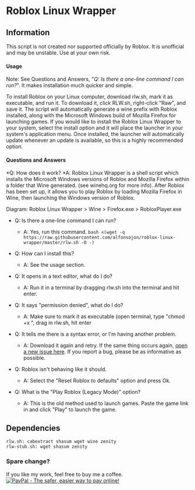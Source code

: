 # Roblox Linux Wrapper

## Information
This script is not created nor supported officially by Roblox. It is unofficial and may be unstable. Use at your own risk.

#### Usage
Note: See Questions and Answers, "*Q: Is there a one-line command I can run?*". It makes installation much quicker and simple.

To install Roblox on your Linux computer, download rlw.sh, mark it as executable, and run it. To download it, click RLW.sh, right-click "Raw", and save it. The script will automatically generate a wine prefix with Roblox installed, along with the Microsoft Windows build of Mozilla Firefox for launching games. If you would like to install the Roblox Linux Wrapper to your system, select the install option and it will place the launcher in your system's application menu. Once installed, the launcher will automatically update whenever an update is available, so this is a highly recommended option.

#### Questions and Answers
*Q: How does it work?
  *A: Roblox Linux Wrapper is a shell script which installs the Microsoft Windows versions of Roblox and Mozilla Firefox within a folder that Wine generated. (see winehq.org for more info). After Roblox has been set up, it allows you to play Roblox by loading Mozilla Firefox in Wine, then launching the Windows version of Roblox.

Diagram: Roblox Linux Wrapper > Wine > Firefox.exe > RobloxPlayer.exe

* Q: Is there a one-line command I can run?
  * A: Yes, run this command. `bash <(wget -q https://raw.githubusercontent.com/alfonsojon/roblox-linux-wrapper/master/rlw.sh -O -)`

* Q: How can I install this?
  * A: See the usage section.

* Q: It opens in a text editor, what do I do?
  * A: Run it in a terminal by dragging rlw.sh into the terminal and hit enter.

* Q: It says "permission denied", what do I do?
  * A: Make sure to mark it as executable (open terminal, type "chmod +x ", drag in rlw.sh, hit enter

* Q: It tells me there is a syntax error, or I'm having another problem.
  * A: Download it again and retry. If the same thing occurs again, [open a new issue here][1]. If you report a bug, please be as informative as possible.

* Q: Roblox isn't behaving like it should.
  * A: Select the "Reset Roblox to defaults" option and press Ok.

* Q: What is the "Play Roblox (Legacy Mode)" option?
  * A: This is the old method used to launch games. Paste the game link in and click "Play" to launch the game.


## Dependencies

    rlw.sh: cabextract shasum wget wine zenity
    rlw-stub.sh: wget shasum zenity
    
  [1]: https://github.com/alfonsojon/roblox-linux-wrapper/issues

### Spare change?
If you like my work, feel free to buy me a coffee.
[![PayPal - The safer, easier way to pay online!](https://www.paypalobjects.com/en_US/i/btn/btn_donateCC_LG.gif)](https://www.paypal.com/cgi-bin/webscr?cmd=_s-xclick&hosted_button_id=4LPXB3QJWVFQ6)
